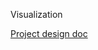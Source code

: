 Visualization

[Project design doc](https://docs.google.com/document/d/1Ugk2y4TebeorE_mTjUtP9OOJdkafuY8iWdb1rNmWi6s/edit?fbclid=IwAR1iq-N0wK0B4ZswSTv36Xpg0mgAYl4u9vF7Ml6ew7K8e-IRKzPsV26zWQI#)

